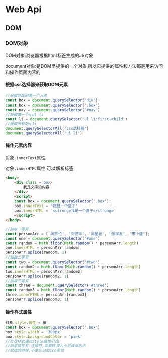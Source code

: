 # Web Api

## DOM

### DOM对象

DOM对象:浏览器根据html标签生成的JS对象

document对象:是DOM里提供的一个对象,所以它提供的属性和方法都是用来访问和操作页面内容的

#### 根据css选择器来获取DOM元素

```js
//获取匹配的第一个元素
const box = document.querySelector('div')
const box = document.querySelector('.box')
const nav = document.querySelector('#nav')
//获取第一个小ul li
const li = document.querySelector('ul li:first-child')
//获取所有的小li
document.querySelectorAll('css选择器')
document.querySelectorAll('ul li')
```

#### 操作元素内容

对象`.innerText`属性

对象`.innerHTML`属性:可以解析标签

```html
<body>
    <div class = box>
        我是文字的内容
    </div>
	<script>
    const box = document.querySelector('.box');
    box.innerText = '我是一个盒子'
    box.innerHTML = '<strong>我是一个盒子</strong>'
    </script>
</body>
```

```js
//抽取一等奖
const personArr = ['周杰伦', '刘德华', '周星驰', '张学友', '来小盛'];
const one = document.querySelector('#one')
const random = Math.floor(Math.random() * personArr.length)
one.innerHTML = personArr[random]
personArr.splice(random, 1)
//抽取二等奖
const two = document.querySelector('#two')
const random2 = Math.floor(Math.random() * personArr.length)
two.innerHTML = personArr[random2]
personArr.splice(random2, 1)
//抽取三等奖
const three = document.querySelector('#three')
const random3 = Math.floor(Math.random() * personArr.length)
three.innerHTML = personArr[random3]
personArr.splice(random3, 1)
```

#### 操作样式属性

```js
对象.style.属性 = 值
const box = document.querySelector('.box')
box.style.width = '300px'
box.style.backgroundColor = 'pink'
//修改样式通过style属性引出
//如果属性有-连接符,需要转换为小驼峰命名法
//赋值的时候,不要忘记加css单位
```

